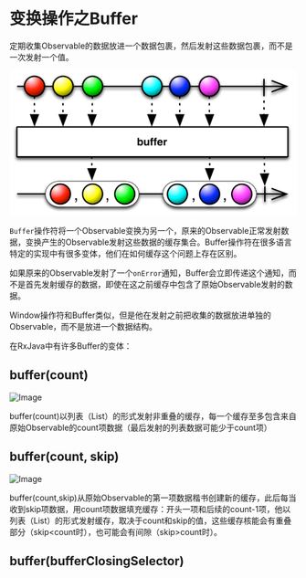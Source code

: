 # 变换操作之Buffer

 定期收集Observable的数据放进一个数据包裹，然后发射这些数据包裹，而不是一次发射一个值。

 ![Image](https://github.com/HousqLove/Reader/blob/master/Java/ReactiveX/images/rx-6-16.png)

 ```Buffer```操作符将一个Observable变换为另一个，原来的Observable正常发射数据，变换产生的Observable发射这些数据的缓存集合。Buffer操作符在很多语言特定的实现中有很多变体，他们在如何缓存这个问题上存在区别。

 如果原来的Observable发射了一个```onError```通知，Buffer会立即传递这个通知，而不是首先发射缓存的数据，即使在这之前缓存中包含了原始Observable发射的数据。

 Window操作符和Buffer类似，但是他在发射之前把收集的数据放进单独的Observable，而不是放进一个数据结构。

 在RxJava中有许多Buffer的变体：

## buffer(count)

 ![Image](https://github.com/HousqLove/Reader/blob/master/Java/ReactiveX/images/rx-6-17.png)

 buffer(count)以列表（List）的形式发射非重叠的缓存，每一个缓存至多包含来自原始Observable的count项数据（最后发射的列表数据可能少于count项）

## buffer(count, skip)

 ![Image](https://github.com/HousqLove/Reader/blob/master/Java/ReactiveX/images/rx-6-18.png)

 buffer(count,skip)从原始Observable的第一项数据楷书创建新的缓存，此后每当收到skip项数据，用count项数据填充缓存：开头一项和后续的count-1项，他以列表（List）的形式发射缓存，取决于count和skip的值，这些缓存核能会有重叠部分（skip<count时），也可能会有间隙（skip>count时）。

## buffer(bufferClosingSelector)

  
